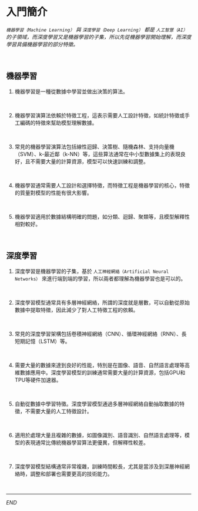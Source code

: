 # 入門簡介

_`機器學習（Machine Learning）` 與 `深度學習（Deep Learning）` 都是 `人工智慧（AI）` 的子領域，而深度學習又是機器學習的子集，所以先從機器學習開始理解，而深度學習具備機器學習的部分特徵。_

<br>

## 機器學習

1. 機器學習是一種從數據中學習並做出決策的算法。

<br>

2. 機器學習演算法依賴於特徵工程，這表示需要人工設計特徵，如統計特徵或手工編碼的特徵來幫助模型理解數據。

<br>

3. 常見的機器學習演算法包括線性迴歸、決策樹、隨機森林、支持向量機（SVM）、k-最近鄰（k-NN）等，這些算法通常在中小型數據集上的表現良好，且不需要大量的計算資源，模型可以快速訓練和調整。

<br>

4. 機器學習通常需要人工設計和選擇特徵，而特徵工程是機器學習的核心，特徵的質量對模型的性能有很大影響。

<br>

5. 機器學習適用於數據結構明確的問題，如分類、迴歸、聚類等，且模型解釋性相對較好。

<br>

## 深度學習

1. 深度學習是機器學習的子集，基於 `人工神經網絡（Artificial Neural Networks）` 來進行端到端的學習，所以兩者都理解為機器學習也是可以的。

<br>

2. 深度學習模型通常具有多層神經網絡，所謂的深度就是層數，可以自動從原始數據中提取特徵，因此減少了對人工特徵工程的依賴。

<br>

3. 常見的深度學習架構包括卷積神經網絡（CNN）、循環神經網絡（RNN）、長短期記憶（LSTM）等。

<br>

4. 需要大量的數據來達到良好的性能，特別是在圖像、語音、自然語言處理等高維數據應用中。深度學習模型的訓練通常需要大量的計算資源，包括GPU和TPU等硬件加速器。

<br>

5. 自動從數據中學習特徵。深度學習模型通過多層神經網絡自動抽取數據的特徵，不需要大量的人工特徵設計。

<br>

6. 適用於處理大量且複雜的數據，如圖像識別、語音識別、自然語言處理等，模型的表現通常比傳統機器學習算法更優異，但解釋性較差。

<br>

7. 深度學習模型結構通常非常複雜，訓練時間較長，尤其是當涉及到深層神經網絡時，調整和部署也需要更高的技術能力。

<br>

___

_END_